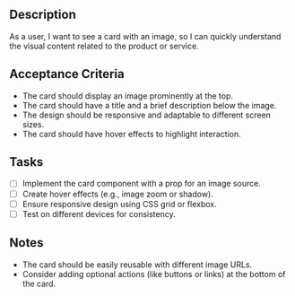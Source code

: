 ## Description

As a user, I want to see a card with an image, so I can quickly understand the visual content related to the product or service.

## Acceptance Criteria

- The card should display an image prominently at the top.
- The card should have a title and a brief description below the image.
- The design should be responsive and adaptable to different screen sizes.
- The card should have hover effects to highlight interaction.

## Tasks

- [ ] Implement the card component with a prop for an image source.
- [ ] Create hover effects (e.g., image zoom or shadow).
- [ ] Ensure responsive design using CSS grid or flexbox.
- [ ] Test on different devices for consistency.

## Notes

- The card should be easily reusable with different image URLs.
- Consider adding optional actions (like buttons or links) at the bottom of the card.
